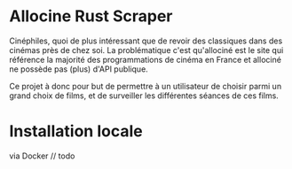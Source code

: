 # Allocine Rust Scraper
Cinéphiles, quoi de plus intéressant que de revoir des classiques dans des cinémas près de chez soi.
La problématique c'est qu'allociné est le site qui référence la majorité des programmations de cinéma en France et allociné ne possède pas (plus) d'API publique.

Ce projet à donc pour but de permettre à un utilisateur de choisir parmi un grand choix de films, et de surveiller les différentes séances de ces films.

# Installation locale
via Docker
// todo
